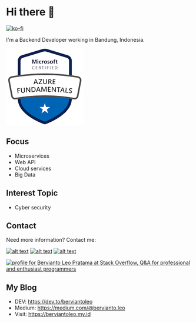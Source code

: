 # Hi there 👋

[![ko-fi](https://www.ko-fi.com/img/githubbutton_sm.svg)](https://ko-fi.com/I2I2YXS8)


I'm a Backend Developer working in Bandung, Indonesia.

[![Azure](https://raw.githubusercontent.com/berviantoleo/berviantoleo/master/microsoft-certified-azure-fundamentals.png)](https://www.youracclaim.com/badges/61a336e9-92a7-4c8c-aeee-a5c07bf3fae5/public_url)

## Focus

* Microservices
* Web API
* Cloud services
* Big Data

## Interest Topic

* Cyber security

## Contact

Need more information? Contact me:

[![alt text][1.1]][1]
[![alt text][2.1]][2]
[![alt text][3.1]][3]

<a href="https://stackoverflow.com/users/6948591/bervianto-leo-pratama"><img src="https://stackoverflow.com/users/flair/6948591.png" width="208" height="58" alt="profile for Bervianto Leo Pratama at Stack Overflow, Q&amp;A for professional and enthusiast programmers" title="profile for Bervianto Leo Pratama at Stack Overflow, Q&amp;A for professional and enthusiast programmers"></a>

## My Blog

* DEV: https://dev.to/berviantoleo
* Medium: https://medium.com/@bervianto.leo
* Visit: https://berviantoleo.my.id


[1.1]: http://i.imgur.com/tXSoThF.png (twitter icon with padding)
[2.1]: http://i.imgur.com/P3YfQoD.png (facebook icon with padding)
[3.1]: http://i.imgur.com/0o48UoR.png (github icon with padding)


[1]: http://www.twitter.com/berviantoleo
[2]: http://www.facebook.com/bervianto.leo
[3]: http://www.github.com/berviantoleo
